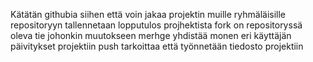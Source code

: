 Kätätän githubia siihen että voin jakaa projektin muille ryhmäläisille
repositoryyn tallennetaan lopputulos projhektista
fork on repositoryssä oleva tie johonkin muutokseen
merhge yhdistää monen eri käyttäjän päivitykset projektiin
push tarkoittaa että työnnetään tiedosto projektiin
